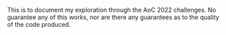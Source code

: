 This is to document my exploration through the AoC 2022 challenges. No guarantee any of this works, nor are there any guarantees as to the quality of the code produced.

